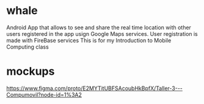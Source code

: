 # whale
Android App that allows to see and share the real time location with other users registered in the app usign Google Maps services.
User registration is made with FireBase services
This is for my Introduction to Mobile Computing class

# mockups

https://www.figma.com/proto/E2MYTitUBFSAcoubHkBpfX/Taller-3---Compumovil?node-id=1%3A2
